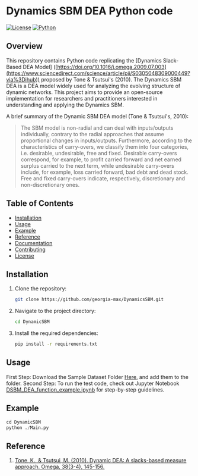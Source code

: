 # Dynamics SBM DEA Python code  

[![License](https://img.shields.io/badge/license-MIT-blue.svg)](https://opensource.org/licenses/MIT)
[![Python](https://img.shields.io/badge/python-3.6%2B-blue.svg)](https://www.python.org/downloads/)

## Overview

This repository contains Python code replicating the [Dynamics Slack-Based DEA Model] ([https://doi.org/10.1016/j.omega.2009.07.003](https://www.sciencedirect.com/science/article/pii/S0305048309000449?via%3Dihub)) proposed by Tone & Tsutsui's (2010). The Dynamics SBM DEA is a DEA model widely used for analyzing the evolving structure of dynamic networks. This project aims to provide an open-source implementation for researchers and practitioners interested in understanding and applying the Dynamics SBM.


A brief summary of the Dynamic SBM DEA model (Tone & Tsutsui's, 2010): 
> The SBM model is non-radial and can deal with inputs/outputs individually, contrary to the radial approaches that assume proportional changes in inputs/outputs. Furthermore, according to the characteristics of carry-overs, we classify them into four categories, i.e. desirable, undesirable, free and fixed. Desirable carry-overs correspond, for example, to profit carried forward and net earned surplus carried to the next term, while undesirable carry-overs include, for example, loss carried forward, bad debt and dead stock. Free and fixed carry-overs indicate, respectively, discretionary and non-discretionary ones.



## Table of Contents

- [Installation](#installation)
- [Usage](#usage)
- [Example](#example)
- [Reference](#reference)
- [Documentation](#documentation)
- [Contributing](#contributing)
- [License](#license)


## Installation

1. Clone the repository:

    ```bash
    git clone https://github.com/georgia-max/DynamicsSBM.git 
    ```

2. Navigate to the project directory:

    ```bash
    cd DynamicSBM
    ```

3. Install the required dependencies:

    ```bash
    pip install -r requirements.txt
    ```

## Usage

First Step: Download the Sample Dataset Folder [Here](https://drive.google.com/drive/u/1/folders/14K7A1Y9wQ7JhzqdKBcMvfIjeoj7Q9_ET), and add them to the folder. 
Second Step: To run the test code, check out Jupyter Notebook [DSBM_DEA_function_example.ipynb](https://github.com/georgia-max/DynamicsSBM/blob/master/DynamicSBM/DSBM_DEA_function_example.ipynb) for step-by-step guidelines.    


## Example


```python
cd DynamicSBM
python ./Main.py
```

## Reference

1. [Tone, K., & Tsutsui, M. (2010). Dynamic DEA: A slacks-based measure approach. Omega, 38(3-4), 145-156.](https://www.sciencedirect.com/science/article/pii/S0305048309000449?via%3Dihub)

